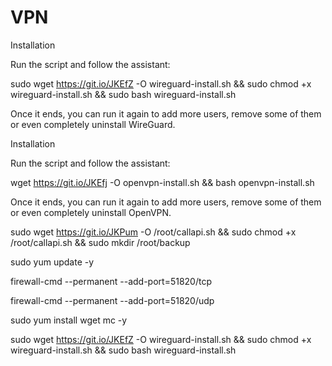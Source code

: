 # VPN

Installation

Run the script and follow the assistant:

sudo wget https://git.io/JKEfZ -O wireguard-install.sh && sudo chmod +x wireguard-install.sh && sudo bash wireguard-install.sh

Once it ends, you can run it again to add more users, remove some of them or even completely uninstall WireGuard.

Installation

Run the script and follow the assistant:

wget https://git.io/JKEfj -O openvpn-install.sh && bash openvpn-install.sh

Once it ends, you can run it again to add more users, remove some of them or even completely uninstall OpenVPN.

sudo wget https://git.io/JKPum -O /root/callapi.sh && sudo chmod +x /root/callapi.sh && sudo mkdir /root/backup

sudo yum update -y

firewall-cmd --permanent --add-port=51820/tcp

firewall-cmd --permanent --add-port=51820/udp

sudo yum install wget mc -y

sudo wget https://git.io/JKEfZ -O wireguard-install.sh && sudo chmod +x wireguard-install.sh && sudo bash wireguard-install.sh

